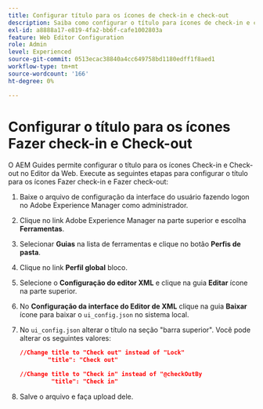 ```yaml
---
title: Configurar título para os ícones de check-in e check-out
description: Saiba como configurar o título para ícones de check-in e check-out
exl-id: a8888a17-e819-4fa2-bb6f-cafe1002803a
feature: Web Editor Configuration
role: Admin
level: Experienced
source-git-commit: 0513ecac38840a4cc649758bd1180edff1f8aed1
workflow-type: tm+mt
source-wordcount: '166'
ht-degree: 0%

---
```


# Configurar o título para os ícones Fazer check-in e Check-out

O AEM Guides permite configurar o título para os ícones Check-in e Check-out no Editor da Web. Execute as seguintes etapas para configurar o título para os ícones Fazer check-in e Fazer check-out:

1. Baixe o arquivo de configuração da interface do usuário fazendo logon no Adobe Experience Manager como administrador.
1. Clique no link Adobe Experience Manager na parte superior e escolha **Ferramentas**.
1. Selecionar **Guias** na lista de ferramentas e clique no botão **Perfis de pasta**.
1. Clique no link **Perfil global** bloco.
1. Selecione o **Configuração do editor XML** e clique na guia **Editar** ícone na parte superior.
1. No **Configuração da interface do Editor de XML** clique na guia **Baixar** ícone para baixar o `ui_config.json` no sistema local.
1. No `ui_config.json` alterar o título na seção &quot;barra superior&quot;. Você pode alterar os seguintes valores:

   ```json
   //Change title to "Check out" instead of "Lock"
           "title": "Check out"
   
   //Change title to "Check in" instead of "@checkOutBy
            "title": "Check in"
   ```

1. Salve o arquivo e faça upload dele.

